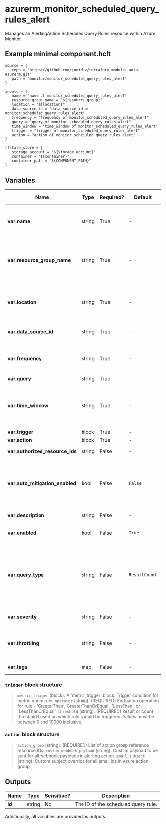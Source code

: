 # azurerm_monitor_scheduled_query_rules_alert

Manages an AlertingAction Scheduled Query Rules resource within Azure Monitor.

## Example minimal component.hclt

```hcl
source = {
   repo = "https://github.com/jumidev/terraform-modules-auto-azurerm.git" 
   path = "monitor/monitor_scheduled_query_rules_alert" 
}

inputs = {
   name = "name of monitor_scheduled_query_rules_alert" 
   resource_group_name = "${resource_group}" 
   location = "${location}" 
   data_source_id = "data_source_id of monitor_scheduled_query_rules_alert" 
   frequency = "frequency of monitor_scheduled_query_rules_alert" 
   query = "query of monitor_scheduled_query_rules_alert" 
   time_window = "time_window of monitor_scheduled_query_rules_alert" 
   trigger = "trigger of monitor_scheduled_query_rules_alert" 
   action = "action of monitor_scheduled_query_rules_alert" 
}

tfstate_store = {
   storage_account = "${storage_account}" 
   container = "${container}" 
   container_path = "${COMPONENT_PATH}" 
}

```

## Variables

| Name | Type | Required? |  Default  |  possible values |  Description |
| ---- | ---- | --------- |  ----------- | ----------- | ----------- |
| **var.name** | string | True | -  |  -  |  The name of the scheduled query rule. Changing this forces a new resource to be created. | 
| **var.resource_group_name** | string | True | -  |  -  |  The name of the resource group in which to create the scheduled query rule instance. Changing this forces a new resource to be created. | 
| **var.location** | string | True | -  |  -  |  Specifies the Azure Region where the resource should exist. Changing this forces a new resource to be created. | 
| **var.data_source_id** | string | True | -  |  -  |  The resource URI over which log search query is to be run. | 
| **var.frequency** | string | True | -  |  -  |  Frequency (in minutes) at which rule condition should be evaluated. Values must be between 5 and 1440 (inclusive). | 
| **var.query** | string | True | -  |  -  |  Log search query. | 
| **var.time_window** | string | True | -  |  -  |  Time window for which data needs to be fetched for query (must be greater than or equal to `frequency`). Values must be between 5 and 2880 (inclusive). | 
| **var.trigger** | block | True | -  |  -  |  A `trigger` block. | 
| **var.action** | block | True | -  |  -  |  An `action` block. | 
| **var.authorized_resource_ids** | string | False | -  |  -  |  List of Resource IDs referred into query. | 
| **var.auto_mitigation_enabled** | bool | False | `False`  |  -  |  Should the alerts in this Metric Alert be auto resolved? Defaults to `false`. -> **NOTE** `auto_mitigation_enabled` and `throttling` are mutually exclusive and cannot both be set. | 
| **var.description** | string | False | -  |  -  |  The description of the scheduled query rule. | 
| **var.enabled** | bool | False | `True`  |  -  |  Whether this scheduled query rule is enabled. Default is `true`. | 
| **var.query_type** | string | False | `ResultCount`  |  `ResultCount`, `Number`  |  The type of query results. Possible values are `ResultCount` and `Number`. Default is `ResultCount`. If set to `ResultCount`, `query` must include an `AggregatedValue` column of a numeric type, for example, `Heartbeat | summarize AggregatedValue = count() by bin(TimeGenerated, 5m)`. | 
| **var.severity** | string | False | -  |  -  |  Severity of the alert. Possible values include: 0, 1, 2, 3, or 4. | 
| **var.throttling** | string | False | -  |  -  |  Time (in minutes) for which Alerts should be throttled or suppressed. Values must be between 0 and 10000 (inclusive). | 
| **var.tags** | map | False | -  |  -  |  A mapping of tags to assign to the resource. | 

### `trigger` block structure

> `metric_trigger` (block): A 'metric_trigger' block. Trigger condition for metric query rule.
> `operator` (string): (REQUIRED) Evaluation operation for rule - 'GreaterThan', GreaterThanOrEqual', 'LessThan', or 'LessThanOrEqual'.
> `threshold` (string): (REQUIRED) Result or count threshold based on which rule should be triggered. Values must be between 0 and 10000 inclusive.

### `action` block structure

> `action_group` (string): (REQUIRED) List of action group reference resource IDs.
> `custom_webhook_payload` (string): Custom payload to be sent for all webhook payloads in alerting action.
> `email_subject` (string): Custom subject override for all email ids in Azure action group.



## Outputs

| Name | Type | Sensitive? | Description |
| ---- | ---- | --------- | --------- |
| **id** | string | No  | The ID of the scheduled query rule. | 

Additionally, all variables are provided as outputs.
